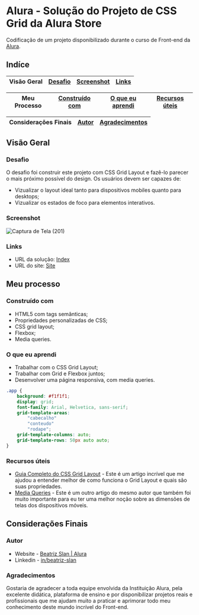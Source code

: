 # Alura - Solução do Projeto de CSS Grid da Alura Store

Codificação de um projeto disponibilizado durante o curso de Front-end da [Alura](https://www.alura.com.br/formacao-front-end).

## Indíce

Visão Geral | [Desafio](#desafio) | [Screenshot](#screenshot) | [Links](#links)
---|---|---|---

Meu Processo | [Construído com](#construído-com) | [O que eu aprendi](#o-que-eu-aprendi) | [Recursos úteis](#recursos-úteis)
---|---|---|---

Considerações Finais | [Autor](#autor) | [Agradecimentos](#agradecimentos)
---|---|---

## Visão Geral

### Desafio

O desafio foi construir este projeto com CSS Grid Layout e fazê-lo parecer o mais próximo possível do design. Os usuários devem ser capazes de:

- Vizualizar o layout ideal tanto para dispositivos mobiles quanto para desktops;
- Vizualizar os estados de foco para elementos interativos. 

### Screenshot

![Captura de Tela (201)](https://user-images.githubusercontent.com/105252003/178905557-b9129eb9-2d33-4bd8-bc5d-4b2412e7cf95.png)

### Links

- URL da solução: [Index](https://github.com/beatrizslan/Projeto-CSS-Grid-Alura/blob/main/docs/index.html)
- URL do site: [Site](https://beatrizslan.github.io/Projeto-CSS-Grid-Alura/)

## Meu processo

### Construído com

- HTML5 com tags semânticas;
- Propriedades personalizadas de CSS;
- CSS grid layout;
- Flexbox;
- Media queries.

### O que eu aprendi

- Trabalhar com o CSS Grid Layout;
- Trabalhar com Grid e Flexbox juntos;
- Desenvolver uma página responsiva, com media queries.

```CSS
.app {
    background: #f1f1f1;
    display: grid;  
    font-family: Arial, Helvetica, sans-serif;
    grid-template-areas: 
        "cabecalho"
        "conteudo"
        "rodape";
    grid-template-columns: auto;
    grid-template-rows: 50px auto auto;
}
```

### Recursos úteis

- [Guia Completo do CSS Grid Layout](https://css-tricks.com/snippets/css/complete-guide-grid/) - Este é um artigo incrível que me ajudou a entender melhor de como funciona o Grid Layout e quais são suas propriedades. 
- [Media Queries](https://css-tricks.com/snippets/css/media-queries-for-standard-devices/) - Este é um outro artigo do mesmo autor que também foi muito importante para eu ter uma melhor noção sobre as dimensões de telas dos dispositivos móveis.
  

## Considerações Finais

### Autor

- Website - [Beatriz Slan | Alura](https://beatrizslan.github.io/Projeto-CSS-Grid-Alura/)
- Linkedin - [in/beatriz-slan](https://www.linkedin.com/in/beatriz-slan-2324a4173/)


### Agradecimentos

Gostaria de agradecer a toda equipe envolvida da Instituição Alura, pela excelente didática, plataforma de ensino e por disponibilizar projetos reais e profissionais que me ajudam muito a praticar e aprimorar todo meu conhecimento deste mundo incrível do Front-end.
